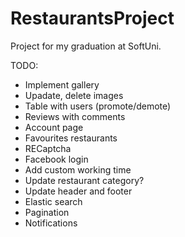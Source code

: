 # RestaurantsProject
Project for my graduation at SoftUni.


TODO:
* Implement gallery
* Upadate, delete images
* Table with users (promote/demote)
* Reviews with comments
* Account page
* Favourites restaurants
* RECaptcha
* Facebook login
* Add custom working time
* Update restaurant category? 
* Update header and footer
* Elastic search
* Pagination
* Notifications